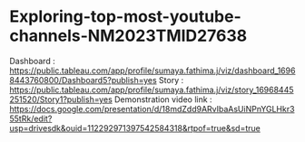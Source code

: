 # Exploring-top-most-youtube-channels-NM2023TMID27638
Dashboard : https://public.tableau.com/app/profile/sumaya.fathima.j/viz/dashboard_16968443760800/Dashboard5?publish=yes
Story : https://public.tableau.com/app/profile/sumaya.fathima.j/viz/story_16968445251520/Story1?publish=yes
Demonstration video link : https://docs.google.com/presentation/d/18mdZdd9ARvIbaAsUiNPnYGLHkr355tRk/edit?usp=drivesdk&ouid=112292971397542584318&rtpof=true&sd=true

